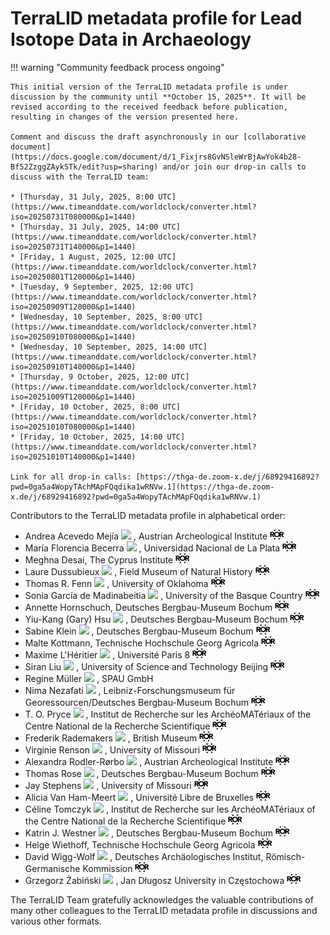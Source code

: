 # TerraLID metadata profile for Lead Isotope Data in Archaeology

<!---
!!! info "Recommended citation"

    TerraLID Team (2025), TerraLID Metadata profile. v0.1. https://metadata.terralid.org
-->

!!! warning "Community feedback process ongoing"

    This initial version of the TerraLID metadata profile is under discussion by the community until **October 15, 2025**. It will be revised according to the received feedback before publication, resulting in changes of the version presented here. 

    Comment and discuss the draft asynchronously in our [collaborative document](https://docs.google.com/document/d/1_Fixjrs8GvNSleWrBjAwYok4b28-Bf52ZzggZAykSTk/edit?usp=sharing) and/or join our drop-in calls to discuss with the TerraLID team: 
    
    * [Thursday, 31 July, 2025, 8:00 UTC](https://www.timeanddate.com/worldclock/converter.html?iso=20250731T080000&p1=1440)
    * [Thursday, 31 July, 2025, 14:00 UTC](https://www.timeanddate.com/worldclock/converter.html?iso=20250731T140000&p1=1440)
    * [Friday, 1 August, 2025, 12:00 UTC](https://www.timeanddate.com/worldclock/converter.html?iso=20250801T120000&p1=1440)
    * [Tuesday, 9 September, 2025, 12:00 UTC](https://www.timeanddate.com/worldclock/converter.html?iso=20250909T120000&p1=1440)
    * [Wednesday, 10 September, 2025, 8:00 UTC](https://www.timeanddate.com/worldclock/converter.html?iso=20250910T080000&p1=1440)
    * [Wednesday, 10 September, 2025, 14:00 UTC](https://www.timeanddate.com/worldclock/converter.html?iso=20250910T140000&p1=1440)
    * [Thursday, 9 October, 2025, 12:00 UTC](https://www.timeanddate.com/worldclock/converter.html?iso=20251009T120000&p1=1440)
    * [Friday, 10 October, 2025, 8:00 UTC](https://www.timeanddate.com/worldclock/converter.html?iso=20251010T080000&p1=1440)
    * [Friday, 10 October, 2025, 14:00 UTC](https://www.timeanddate.com/worldclock/converter.html?iso=20251010T140000&p1=1440)

    Link for all drop-in calls: [https://thga-de.zoom-x.de/j/68929416892?pwd=0ga5a4WopyTAchMApFQqdika1wRNVw.1](https://thga-de.zoom-x.de/j/68929416892?pwd=0ga5a4WopyTAchMApFQqdika1wRNVw.1)

Contributors to the TerraLID metadata profile in alphabetical order: 

* Andrea Acevedo Mejía [![](https://info.orcid.org/wp-content/uploads/2019/11/orcid_16x16.png)](https://orcid.org/0009-0002-7441-1737) , Austrian Archeological Institute [![](https://raw.githubusercontent.com/ror-community/ror-logos/refs/heads/main/ror-icon-bw-16.png)](https://ror.org/02gqw3a90)
* María Florencia Becerra [![](https://info.orcid.org/wp-content/uploads/2019/11/orcid_16x16.png)](https://orcid.org/0000-0001-6302-7452) , Universidad Nacional de La Plata [![](https://raw.githubusercontent.com/ror-community/ror-logos/refs/heads/main/ror-icon-bw-16.png)](https://ror.org/01tjs6929)
* Meghna Desai, The Cyprus Institute [![](https://raw.githubusercontent.com/ror-community/ror-logos/refs/heads/main/ror-icon-bw-16.png)](https://ror.org/01q8k8p90)
* Laure Dussubieux [![](https://info.orcid.org/wp-content/uploads/2019/11/orcid_16x16.png)](https://orcid.org/0000-0002-9334-8131) , Field Museum of Natural History [![](https://raw.githubusercontent.com/ror-community/ror-logos/refs/heads/main/ror-icon-bw-16.png)](https://ror.org/00mh9zx15)
* Thomas R. Fenn [![](https://info.orcid.org/wp-content/uploads/2019/11/orcid_16x16.png)](https://orcid.org/0000-0001-8560-6797) , University of Oklahoma [![](https://raw.githubusercontent.com/ror-community/ror-logos/refs/heads/main/ror-icon-bw-16.png)](https://ror.org/02aqsxs83)
* Sonia García de Madinabeitia [![](https://info.orcid.org/wp-content/uploads/2019/11/orcid_16x16.png)](https://orcid.org/0000-0002-3648-6490) , University of the Basque Country [![](https://raw.githubusercontent.com/ror-community/ror-logos/refs/heads/main/ror-icon-bw-16.png)](https://ror.org/000xsnr85)
* Annette Hornschuch, Deutsches Bergbau-Museum Bochum [![](https://raw.githubusercontent.com/ror-community/ror-logos/refs/heads/main/ror-icon-bw-16.png)](https://ror.org/03k7cjr94)
* Yiu-Kang (Gary) Hsu [![](https://info.orcid.org/wp-content/uploads/2019/11/orcid_16x16.png)](https://orcid.org/0000-0002-2439-4863) , Deutsches Bergbau-Museum Bochum [![](https://raw.githubusercontent.com/ror-community/ror-logos/refs/heads/main/ror-icon-bw-16.png)](https://ror.org/03k7cjr94)
* Sabine Klein [![](https://info.orcid.org/wp-content/uploads/2019/11/orcid_16x16.png)](https://orcid.org/0000-0002-3939-4428) , Deutsches Bergbau-Museum Bochum [![](https://raw.githubusercontent.com/ror-community/ror-logos/refs/heads/main/ror-icon-bw-16.png)](https://ror.org/03k7cjr94)
* Malte Kottmann, Technische Hochschule Georg Agricola [![](https://raw.githubusercontent.com/ror-community/ror-logos/refs/heads/main/ror-icon-bw-16.png)](https://ror.org/033jd5r25)
* Maxime L'Héritier [![](https://info.orcid.org/wp-content/uploads/2019/11/orcid_16x16.png)](https://orcid.org/0000-0003-3428-2977) , Université Paris 8 [![](https://raw.githubusercontent.com/ror-community/ror-logos/refs/heads/main/ror-icon-bw-16.png)](https://ror.org/04wez5e68)
* Siran Liu [![](https://info.orcid.org/wp-content/uploads/2019/11/orcid_16x16.png)](https://orcid.org/0000-0001-9250-4561) , University of Science and Technology Beijing [![](https://raw.githubusercontent.com/ror-community/ror-logos/refs/heads/main/ror-icon-bw-16.png)](https://ror.org/02egmk993)
* Regine Müller [![](https://info.orcid.org/wp-content/uploads/2019/11/orcid_16x16.png)](https://orcid.org/0009-0007-5815-4116) , SPAU GmbH
* Nima Nezafati [![](https://info.orcid.org/wp-content/uploads/2019/11/orcid_16x16.png)](https://orcid.org/0000-0002-5806-343X) , Leibniz-Forschungsmuseum für  Georessourcen/Deutsches Bergbau-Museum Bochum [![](https://raw.githubusercontent.com/ror-community/ror-logos/refs/heads/main/ror-icon-bw-16.png)](https://ror.org/03k7cjr94)
* T. O. Pryce [![](https://info.orcid.org/wp-content/uploads/2019/11/orcid_16x16.png)](https://orcid.org/0000-0002-7290-141X) , Institut de Recherche sur les ArchéoMATériaux of the Centre National de la Recherche Scientifique [![](https://raw.githubusercontent.com/ror-community/ror-logos/refs/heads/main/ror-icon-bw-16.png)](https://ror.org/01cw28e72)
* Frederik Rademakers [![](https://info.orcid.org/wp-content/uploads/2019/11/orcid_16x16.png)](https://orcid.org/0000-0002-6036-1612) , British Museum [![](https://raw.githubusercontent.com/ror-community/ror-logos/refs/heads/main/ror-icon-bw-16.png)](https://ror.org/00pbh0a34)
* Virginie Renson [![](https://info.orcid.org/wp-content/uploads/2019/11/orcid_16x16.png)](https://orcid.org/0000-0002-5701-0985) , University of Missouri [![](https://raw.githubusercontent.com/ror-community/ror-logos/refs/heads/main/ror-icon-bw-16.png)](https://ror.org/02ymw8z06)
* Alexandra Rodler-Rørbo [![](https://info.orcid.org/wp-content/uploads/2019/11/orcid_16x16.png)](https://orcid.org/0000-0002-4087-7160) , Austrian Archeological Institute [![](https://raw.githubusercontent.com/ror-community/ror-logos/refs/heads/main/ror-icon-bw-16.png)](https://ror.org/02gqw3a90)
* Thomas Rose [![](https://info.orcid.org/wp-content/uploads/2019/11/orcid_16x16.png)](https://orcid.org/0000-0002-8186-3566) , Deutsches Bergbau-Museum Bochum [![](https://raw.githubusercontent.com/ror-community/ror-logos/refs/heads/main/ror-icon-bw-16.png)](https://ror.org/03k7cjr94)
* Jay Stephens [![](https://info.orcid.org/wp-content/uploads/2019/11/orcid_16x16.png)](https://orcid.org/0000-0003-1299-3946) , University of Missouri [![](https://raw.githubusercontent.com/ror-community/ror-logos/refs/heads/main/ror-icon-bw-16.png)](https://ror.org/02ymw8z06)
* Alicia Van Ham-Meert [![](https://info.orcid.org/wp-content/uploads/2019/11/orcid_16x16.png)](https://orcid.org/0000-0001-6796-3141) , Université Libre de Bruxelles [![](https://raw.githubusercontent.com/ror-community/ror-logos/refs/heads/main/ror-icon-bw-16.png)](https://ror.org/01r9htc13)
* Céline Tomczyk [![](https://info.orcid.org/wp-content/uploads/2019/11/orcid_16x16.png)](https://orcid.org/0000-0001-6181-5914) , Institut de Recherche sur les ArchéoMATériaux of the Centre National de la Recherche Scientifique [![](https://raw.githubusercontent.com/ror-community/ror-logos/refs/heads/main/ror-icon-bw-16.png)](https://ror.org/01cw28e72)
* Katrin J. Westner [![](https://info.orcid.org/wp-content/uploads/2019/11/orcid_16x16.png)](https://orcid.org/0000-0001-5529-1165) , Deutsches Bergbau-Museum Bochum [![](https://raw.githubusercontent.com/ror-community/ror-logos/refs/heads/main/ror-icon-bw-16.png)](https://ror.org/03k7cjr94)
* Helge Wiethoff, Technische Hochschule Georg Agricola [![](https://raw.githubusercontent.com/ror-community/ror-logos/refs/heads/main/ror-icon-bw-16.png)](https://ror.org/033jd5r25)
* David Wigg-Wolf [![](https://info.orcid.org/wp-content/uploads/2019/11/orcid_16x16.png)](https://orcid.org/0000-0002-8604-544X) , Deutsches Archäologisches Institut, Römisch-Germanische Kommission [![](https://raw.githubusercontent.com/ror-community/ror-logos/refs/heads/main/ror-icon-bw-16.png)](https://ror.org/01fqayw81)
* Grzegorz Żabiński [![](https://info.orcid.org/wp-content/uploads/2019/11/orcid_16x16.png)](https://orcid.org/0000-0003-3091-1035) , Jan Długosz University in Częstochowa [![](https://raw.githubusercontent.com/ror-community/ror-logos/refs/heads/main/ror-icon-bw-16.png)](https://ror.org/0566yhn94)

The TerraLID Team gratefully acknowledges the valuable contributions of many other colleagues to the TerraLID metadata profile in discussions and various other formats. 
